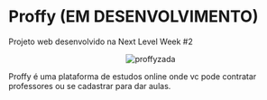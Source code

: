 # Proffy (EM DESENVOLVIMENTO)

Projeto web desenvolvido na Next Level Week #2

<p align="center">
  <img src="https://i.ibb.co/THHWjNr/proffyzada.png" alt="proffyzada" border="0">
</p>

Proffy é uma plataforma de estudos online onde vc pode contratar professores ou se cadastrar para dar aulas. 

